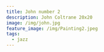 ```yaml
---
title: John number 2
description: John Coltrane 20x20
image: /img/john.jpg
feature_image: /img/Painting2.jpeg
tags:
  - jazz
---
```

